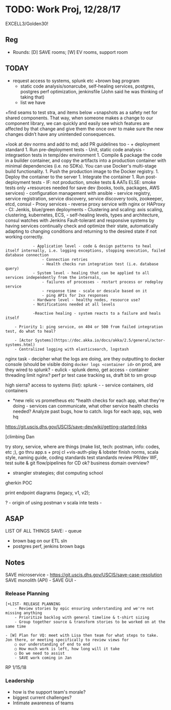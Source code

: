 # TODO: Work Proj, 12/28/17

EXCELL3/Golden30!

## Reg

- Rounds: [D] SAVE rooms; [W] EV rooms, support room

## TODAY

- request access to systems, splunk etc
+brown bag program
    - static code analysis/sonarcube, self-healing services, postgres, postgres perf optimization, jenkinsfile (John said he was thinking of taking that)
    - list we have

+find seams to test stra, and items below
     +snapshots as a safety net for shared components.  That way, when someone makes a change to our component library, we can quickly and easily see which features are affected by that change and give them the once over to make sure the new changes didn’t have any unintended consequences.

+look at dev norms and add to md; add PR guidelines too
    - 
    + deployment standard
        1. Run pre-deployment tests
            - Unit, static code analysis
            - integraetion tests in temp/dev environment
        1. Compile & package the code in a builder container, and copy the artifacts into a production container with minimal dependencies (i.e. no SDKs). You can use Docker's multi-stage build functionality.
        1. Push the production image to the Docker registry.
        1. Deploy the container to the server
        1. Integrate the container
        1. Run post-deployment tests
            - IF: not production, smoke tests & AATs ELSE: smoke tests only
    +resources needed for save dev (books, tools, packages, AWS services)
        - configuration management with ansible
        - service registry, service registration, service discovery, service discovery tools, zookeeper, etcd, consul
        - Proxy services - reverse proxy service with nginx or HAProxy
        - CI: Jenkis, blue/green deployments
        - Clustering and scaling: axis scaling, clustering, kubernetes, ECS, 
        - self-healing levels, types and architecture, consul watches with Jenkins
            Fault-tolerant and responsive systems by having services continually check and optimize their state, automatically adapting to changing conditions and returning to the desired state if not working correctly. 

                - Application level - code & design patterns to heal itself internally, i.e. logging exceptions, stopping execution, failed database connection
                    - Connection retries
                    - Health checks run integration test (i.e. database query)
                - System level - healing that can be applied to all services independently from the internals, 
                    - failures of processes - restart process or redeploy service
                    - response time - scale or descale based on it
                    - ping APIs for 2xx responses
                - Hardware level - healthy nodes, resource use?
                - Notifications needed at all levels

                -Reactive healing - system reacts to a failure and heals itself

        - Priority 1: ping service, on 404 or 500 from failed integration test, do what to heal? 

        - [Actor Systems](https://doc.akka.io/docs/akka/2.5/general/actor-systems.html)
        - Centralized logging with elasticsearch, logstash
nginx task
    - decipher what the logs are doing, are they outputting to docker console (should be visible doing `docker logs <container id>` on prod, are they wired to splunk?
    - eulick - splunk demo, get access
    - container threading limit nginx?
perf pr
test case tracking ss, draft bit to sm group

high sierra?
access to systems (list): 
    splunk - 
        - service containers, old containers
*   *new relic vs prometheus etc
        *health checks for each app, what they're doing - services can communicate, what other service health checks needed? Analyze past bugs, how to catch.
        logs for each app, 
    sqs, 
    web hq


https://git.uscis.dhs.gov/USCIS/save-dev/wiki/getting-started-links

[climbing
Dan

try story, service, where are things (make list, tech: postman, info: codes, etc ;), go thru app.s + proj cl
    +vis-auth-play & lobster
finish norms, 
    scala style, naming guide, coding standards
    test standards
    review PR/dev WF, test suite & git flow/pipelines for CD ok?
business domain overview?
- strangler strategies; dist computing school

gherkin POC 

print endpoint diagrams (legacy, v1, v2); 

?
    - origin of using postman v scala inte tests
    - 

## ASAP

LIST OF ALL THINGS SAVE:
    - queue

- brown bag on our ETL sln
- postgres perf, jenkins brown bags

    

## Notes 

SAVE microservice - https://git.uscis.dhs.gov/USCIS/save-case-resolution
SAVE monolith (API) - 
SAVE GUI - 

### Release Planning

    [+LIST- RELEASE PLANNING
        - Review stories by epic ensuring understanding and we're not missing anything
        - Prioritize backlog with general timeline & t-shirt sizing
        - Group together source & transform stories to be worked on at the same time

    - [W] Plan for VQ: meet with Lisa then team for what steps to take. Jon there, or meeting specifically to review views for 
        ○ our understanding of end to end
        ○ How much work is left, how long will it take
        ○ Do we need to assist
        - SAVE work coming in Jan



RP 1/15/18


### Leadership

- how is the support team's morale?
- biggest current challenges?
- Intimate awareness of teams

